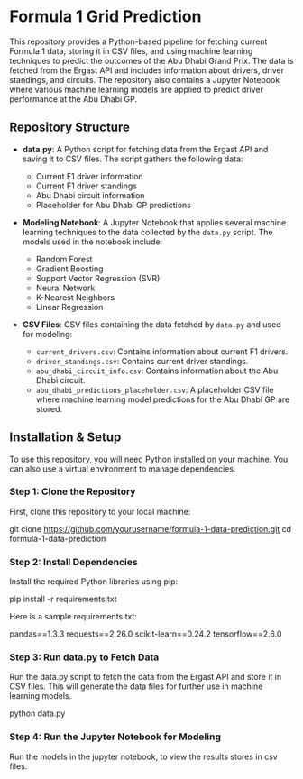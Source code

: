 # Formula 1 Grid Prediction

This repository provides a Python-based pipeline for fetching current Formula 1 data, storing it in CSV files, and using machine learning techniques to predict the outcomes of the Abu Dhabi Grand Prix. The data is fetched from the Ergast API and includes information about drivers, driver standings, and circuits. The repository also contains a Jupyter Notebook where various machine learning models are applied to predict driver performance at the Abu Dhabi GP.

## Repository Structure

- **data.py**: A Python script for fetching data from the Ergast API and saving it to CSV files. The script gathers the following data:
  - Current F1 driver information
  - Current F1 driver standings
  - Abu Dhabi circuit information
  - Placeholder for Abu Dhabi GP predictions
  
- **Modeling Notebook**: A Jupyter Notebook that applies several machine learning techniques to the data collected by the `data.py` script. The models used in the notebook include:
  - Random Forest
  - Gradient Boosting
  - Support Vector Regression (SVR)
  - Neural Network
  - K-Nearest Neighbors
  - Linear Regression
  
- **CSV Files**: CSV files containing the data fetched by `data.py` and used for modeling:
  - `current_drivers.csv`: Contains information about current F1 drivers.
  - `driver_standings.csv`: Contains current driver standings.
  - `abu_dhabi_circuit_info.csv`: Contains information about the Abu Dhabi circuit.
  - `abu_dhabi_predictions_placeholder.csv`: A placeholder CSV file where machine learning model predictions for the Abu Dhabi GP are stored.

## Installation & Setup

To use this repository, you will need Python installed on your machine. You can also use a virtual environment to manage dependencies.

### Step 1: Clone the Repository
First, clone this repository to your local machine:

git clone https://github.com/yourusername/formula-1-data-prediction.git
cd formula-1-data-prediction

### Step 2: Install Dependencies

Install the required Python libraries using pip:

pip install -r requirements.txt

Here is a sample requirements.txt:

pandas==1.3.3
requests==2.26.0
scikit-learn==0.24.2
tensorflow==2.6.0

### Step 3: Run data.py to Fetch Data

Run the data.py script to fetch the data from the Ergast API and store it in CSV files. This will generate the data files for further use in machine learning models.

python data.py

### Step 4: Run the Jupyter Notebook for Modeling

Run the models in the jupyter notebook, to view the results stores in csv files. 
